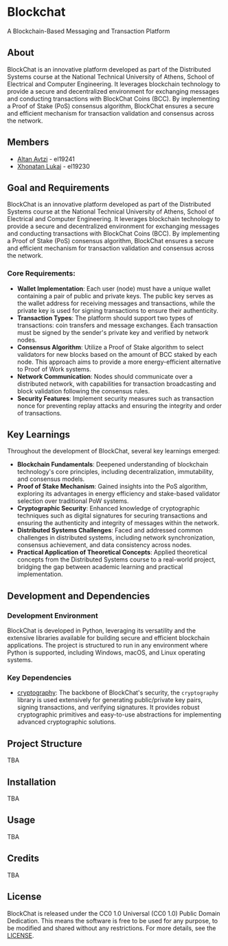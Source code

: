 # Blockchat
A Blockchain-Based Messaging and Transaction Platform

## About
BlockChat is an innovative platform developed as part of the Distributed Systems course at the National Technical University of Athens, School of Electrical and Computer Engineering. It leverages blockchain technology to provide a secure and decentralized environment for exchanging messages and conducting transactions with BlockChat Coins (BCC). By implementing a Proof of Stake (PoS) consensus algorithm, BlockChat ensures a secure and efficient mechanism for transaction validation and consensus across the network.

## Members

- [Altan Avtzi](https://github.com/avtzis) - el19241
- [Xhonatan Lukaj](https://github.com/ntua-el19230) - el19230

## Goal and Requirements
BlockChat is an innovative platform developed as part of the Distributed Systems course at the National Technical University of Athens, School of Electrical and Computer Engineering. It leverages blockchain technology to provide a secure and decentralized environment for exchanging messages and conducting transactions with BlockChat Coins (BCC). By implementing a Proof of Stake (PoS) consensus algorithm, BlockChat ensures a secure and efficient mechanism for transaction validation and consensus across the network.

### Core Requirements:

- **Wallet Implementation**: Each user (node) must have a unique wallet containing a pair of public and private keys. The public key serves as the wallet address for receiving messages and transactions, while the private key is used for signing transactions to ensure their authenticity.
- **Transaction Types**: The platform should support two types of transactions: coin transfers and message exchanges. Each transaction must be signed by the sender's private key and verified by network nodes.
- **Consensus Algorithm**: Utilize a Proof of Stake algorithm to select validators for new blocks based on the amount of BCC staked by each node. This approach aims to provide a more energy-efficient alternative to Proof of Work systems.
- **Network Communication**: Nodes should communicate over a distributed network, with capabilities for transaction broadcasting and block validation following the consensus rules.
- **Security Features**: Implement security measures such as transaction nonce for preventing replay attacks and ensuring the integrity and order of transactions.

## Key Learnings

Throughout the development of BlockChat, several key learnings emerged:

- **Blockchain Fundamentals**: Deepened understanding of blockchain technology's core principles, including decentralization, immutability, and consensus models.
- **Proof of Stake Mechanism**: Gained insights into the PoS algorithm, exploring its advantages in energy efficiency and stake-based validator selection over traditional PoW systems.
- **Cryptographic Security**: Enhanced knowledge of cryptographic techniques such as digital signatures for securing transactions and ensuring the authenticity and integrity of messages within the network.
- **Distributed Systems Challenges**: Faced and addressed common challenges in distributed systems, including network synchronization, consensus achievement, and data consistency across nodes.
- **Practical Application of Theoretical Concepts**: Applied theoretical concepts from the Distributed Systems course to a real-world project, bridging the gap between academic learning and practical implementation.

## Development and Dependencies

### Development Environment

BlockChat is developed in Python, leveraging its versatility and the extensive libraries available for building secure and efficient blockchain applications. The project is structured to run in any environment where Python is supported, including Windows, macOS, and Linux operating systems.

### Key Dependencies

- [cryptography](https://pypi.org/project/cryptography/): The backbone of BlockChat's security, the `cryptography` library is used extensively for generating public/private key pairs, signing transactions, and verifying signatures. It provides robust cryptographic primitives and easy-to-use abstractions for implementing advanced cryptographic solutions.

## Project Structure
TBA

## Installation
TBA

## Usage
TBA

## Credits
TBA

## License

BlockChat is released under the CC0 1.0 Universal (CC0 1.0) Public Domain Dedication. This means the software is free to be used for any purpose, to be modified and shared without any restrictions. For more details, see the [LICENSE](LICENSE).

